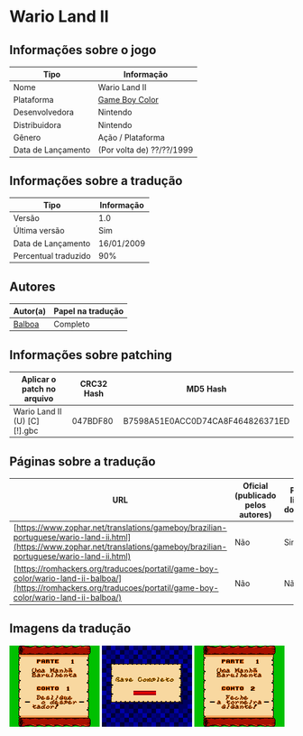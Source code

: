 # Wario Land II

## Informações sobre o jogo

| Tipo | Informação |
| ----------- | ----------- |
| Nome | Wario Land II |
| Plataforma | [Game Boy Color](../) |
| Desenvolvedora | Nintendo |
| Distribuidora | Nintendo |
| Gênero | Ação / Plataforma |
| Data de Lançamento | (Por volta de) ??/??/1999 |

## Informações sobre a tradução

| Tipo | Informação |
| ----------- | ----------- |
| Versão | 1\.0 |
| Última versão | Sim |
| Data de Lançamento | 16/01/2009 |
| Percentual traduzido | 90% |

## Autores

| Autor(a) | Papel na tradução |
| ----------- | ----------- |
| [Balboa](../../../autores/balboa/) | Completo |

## Informações sobre patching

| Aplicar o patch no arquivo | CRC32 Hash | MD5 Hash |
| ----------- | ----------- | ----------- |
| Wario Land II \(U\) \[C\]\[\!\]\.gbc | 047BDF80 | B7598A51E0ACC0D74CA8F464826371ED |

## Páginas sobre a tradução

| URL | Oficial (publicado pelos autores) | Possuí link de download |
| ----------- | ----------- | ----------- |
| [https://www.zophar.net/translations/gameboy/brazilian-portuguese/wario-land-ii.html](https://www.zophar.net/translations/gameboy/brazilian-portuguese/wario-land-ii.html) | Não | Sim |
| [https://romhackers.org/traducoes/portatil/game-boy-color/wario-land-ii-balboa/](https://romhackers.org/traducoes/portatil/game-boy-color/wario-land-ii-balboa/) | Não | Não |

## Imagens da tradução

![Imagem de exemplo da tradução 1](1.png)
![Imagem de exemplo da tradução 2](2.png)
![Imagem de exemplo da tradução 3](3.png)